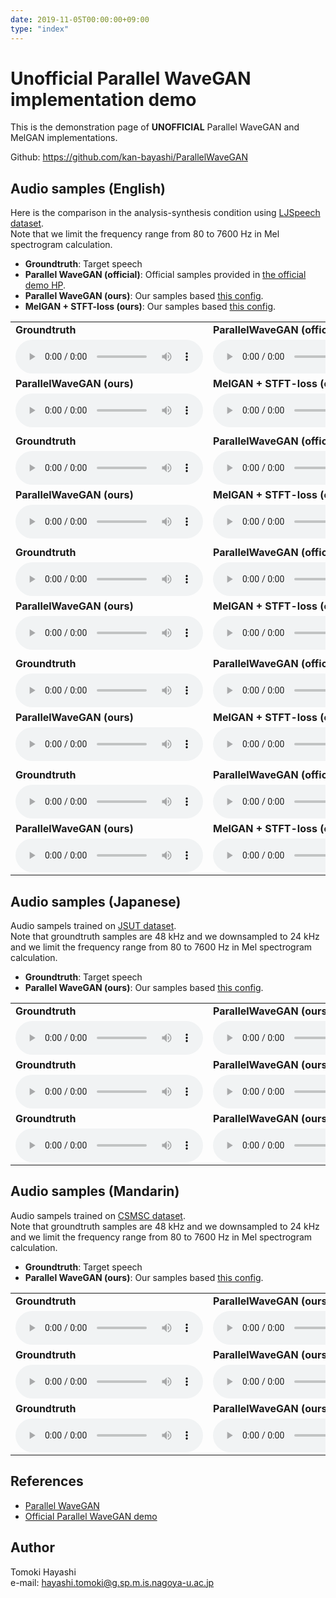 ```yaml
---
date: 2019-11-05T00:00:00+09:00
type: "index"
---
```


# Unofficial Parallel WaveGAN implementation demo

This is the demonstration page of **UNOFFICIAL** Parallel WaveGAN and MelGAN implementations.

Github: https://github.com/kan-bayashi/ParallelWaveGAN


## Audio samples (English)


Here is the comparison in the analysis-synthesis condition using [LJSpeech dataset](https://keithito.com/LJ-Speech-Dataset/).  
Note that we limit the frequency range from 80 to 7600 Hz in Mel spectrogram calculation.

- **Groundtruth**: Target speech
- **Parallel WaveGAN (official)**: Official samples provided in [the official demo HP](https://r9y9.github.io/demos/projects/icassp2020).
- **Parallel WaveGAN (ours)**: Our samples based [this config](https://github.com/kan-bayashi/ParallelWaveGAN/blob/master/egs/ljspeech/voc1/conf/parallel_wavegan.v1.yaml).
- **MelGAN + STFT-loss (ours)**: Our samples based [this config](https://github.com/kan-bayashi/ParallelWaveGAN/blob/master/egs/ljspeech/voc1/conf/melgan.v3.long.yaml).

|     |     |
| --- | --- |
| **Groundtruth** | **ParallelWaveGAN (official)** |
|<audio controls="" ><source src="wav/ljspeech/raw/LJ050-0033.wav"/></audio>|<audio controls="" ><source src="wav/ljspeech/r9y9_wavegan/LJ050-0029.wav"/></audio>|
| **ParallelWaveGAN (ours)** | **MelGAN + STFT-loss (ours)** |
|<audio controls="" ><source src="wav/ljspeech/kan-bayashi_wavegan/LJ050-0029.wav"/></audio>|<audio controls="" ><source src="wav/ljspeech/kan-bayashi_melgan/LJ050-0029.wav"/></audio>|
|     |     |
| **Groundtruth** | **ParallelWaveGAN (official)** |
|<audio controls="" ><source src="wav/ljspeech/raw/LJ050-0030.wav"/></audio>|<audio controls="" ><source src="wav/ljspeech/r9y9_wavegan/LJ050-0030.wav"/></audio>|
| **ParallelWaveGAN (ours)** | **MelGAN + STFT-loss (ours)** |
|<audio controls="" ><source src="wav/ljspeech/kan-bayashi_wavegan/LJ050-0030.wav"/></audio>|<audio controls="" ><source src="wav/ljspeech/kan-bayashi_melgan/LJ050-0030.wav"/></audio>|
|     |     |
| **Groundtruth** | **ParallelWaveGAN (official)** |
|<audio controls="" ><source src="wav/ljspeech/raw/LJ050-0031.wav"/></audio>|<audio controls="" ><source src="wav/ljspeech/r9y9_wavegan/LJ050-0031.wav"/></audio>|
| **ParallelWaveGAN (ours)** | **MelGAN + STFT-loss (ours)** |
|<audio controls="" ><source src="wav/ljspeech/kan-bayashi_wavegan/LJ050-0031.wav"/></audio>|<audio controls="" ><source src="wav/ljspeech/kan-bayashi_melgan/LJ050-0031.wav"/></audio>|
|     |     |
| **Groundtruth** | **ParallelWaveGAN (official)** |
|<audio controls="" ><source src="wav/ljspeech/raw/LJ050-0032.wav"/></audio>|<audio controls="" ><source src="wav/ljspeech/r9y9_wavegan/LJ050-0032.wav"/></audio>|
| **ParallelWaveGAN (ours)** | **MelGAN + STFT-loss (ours)** |
|<audio controls="" ><source src="wav/ljspeech/kan-bayashi_wavegan/LJ050-0032.wav"/></audio>|<audio controls="" ><source src="wav/ljspeech/kan-bayashi_melgan/LJ050-0032.wav"/></audio>|
|     |     |
| **Groundtruth** | **ParallelWaveGAN (official)** |
|<audio controls="" ><source src="wav/ljspeech/raw/LJ050-0033.wav"/></audio>|<audio controls="" ><source src="wav/ljspeech/r9y9_wavegan/LJ050-0033.wav"/></audio>|
| **ParallelWaveGAN (ours)** | **MelGAN + STFT-loss (ours)** |
|<audio controls="" ><source src="wav/ljspeech/kan-bayashi_wavegan/LJ050-0033.wav"/></audio>|<audio controls="" ><source src="wav/ljspeech/kan-bayashi_melgan/LJ050-0033.wav"/></audio>|

## Audio samples (Japanese)

Audio sampels trained on [JSUT dataset](https://sites.google.com/site/shinnosuketakamichi/publication/jsut).  
Note that groundtruth samples are 48 kHz and we downsampled to 24 kHz and we limit the frequency range from 80 to 7600 Hz in Mel spectrogram calculation.

- **Groundtruth**: Target speech
- **Parallel WaveGAN (ours)**: Our samples based [this config](https://github.com/kan-bayashi/ParallelWaveGAN/blob/master/egs/jsut/voc1/conf/parallel_wavegan.v1.yaml).

|     |     |
| --- | --- |
| **Groundtruth** | **ParallelWaveGAN (ours)** |
|<audio controls="" ><source src="wav/jsut/raw/BASIC5000_0001.wav"/></audio>|<audio controls="" ><source src="wav/jsut/kan-bayashi_wavegan.v1/BASIC5000_0001.wav"/></audio>|
| **Groundtruth** | **ParallelWaveGAN (ours)** |
|<audio controls="" ><source src="wav/jsut/raw/BASIC5000_0002.wav"/></audio>|<audio controls="" ><source src="wav/jsut/kan-bayashi_wavegan.v1/BASIC5000_0002.wav"/></audio>|
| **Groundtruth** | **ParallelWaveGAN (ours)** |
|<audio controls="" ><source src="wav/jsut/raw/BASIC5000_0003.wav"/></audio>|<audio controls="" ><source src="wav/jsut/kan-bayashi_wavegan.v1/BASIC5000_0003.wav"/></audio>|


## Audio samples (Mandarin)

Audio sampels trained on [CSMSC dataset](https://www.data-baker.com/open_source.html).  
Note that groundtruth samples are 48 kHz and we downsampled to 24 kHz and we limit the frequency range from 80 to 7600 Hz in Mel spectrogram calculation.

- **Groundtruth**: Target speech
- **Parallel WaveGAN (ours)**: Our samples based [this config](https://github.com/kan-bayashi/ParallelWaveGAN/blob/master/egs/csmsc/voc1/conf/parallel_wavegan.v1.yaml).

|     |     |
| --- | --- |
| **Groundtruth** | **ParallelWaveGAN (ours)** |
|<audio controls="" ><source src="wav/csmsc/raw/009901.wav"/></audio>|<audio controls="" ><source src="wav/csmsc/kan-bayashi_wavegan.v1/009901.wav"/></audio>|
| **Groundtruth** | **ParallelWaveGAN (ours)** |
|<audio controls="" ><source src="wav/csmsc/raw/009902.wav"/></audio>|<audio controls="" ><source src="wav/csmsc/kan-bayashi_wavegan.v1/009902.wav"/></audio>|
| **Groundtruth** | **ParallelWaveGAN (ours)** |
|<audio controls="" ><source src="wav/csmsc/raw/009903.wav"/></audio>|<audio controls="" ><source src="wav/csmsc/kan-bayashi_wavegan.v1/009903.wav"/></audio>|


## References

- [Parallel WaveGAN](https://arxiv.org/abs/1910.11480)
- [Official Parallel WaveGAN demo](https://r9y9.github.io/demos/projects/icassp2020)


## Author

Tomoki Hayashi  
e-mail: hayashi.tomoki@g.sp.m.is.nagoya-u.ac.jp

